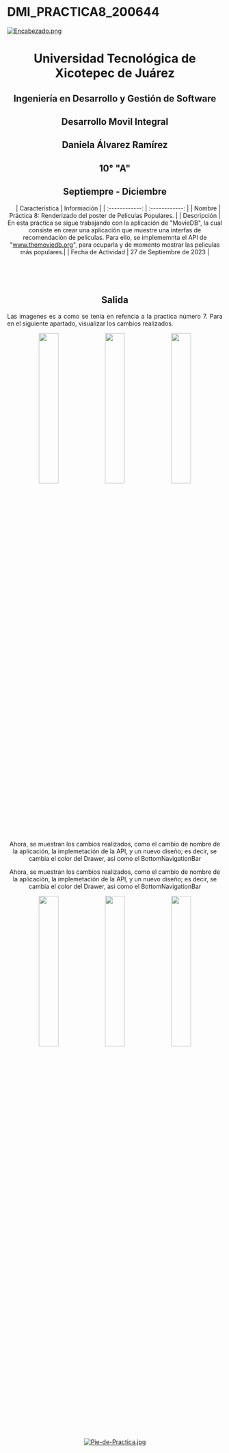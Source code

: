 # DMI_PRACTICA8_200644

[![Encabezado.png](https://i.postimg.cc/PJKtvHNC/Encabezado.png)](https://postimg.cc/K3kXCdPb)

<div align="center">
  
# Universidad Tecnológica de Xicotepec de Juárez

## Ingeniería en Desarrollo y Gestión de Software

## Desarrollo Movil Integral

## Daniela Álvarez Ramírez
 
## 10° "A"

## Septiempre - Diciembre


&nbsp;
&nbsp;
|  Característica |  Información |
| :------------: | :------------: |
| Nombre  |  Práctica 8: Renderizado del poster de Peliculas Populares. |
| Descripción  |  En esta práctica se sigue trabajando con la aplicación de "MovieDB", la cual consiste en crear una aplicación que muestre una interfas de recomendación de peliculas. Para ello, se implememnta el API de "www.themoviedb.org", para ocuparla y de momento mostrar las peliculas más populares.|
|  Fecha de Actividad  |  27 de Septiembre de 2023  |

&nbsp;
&nbsp;

&nbsp;
&nbsp;

## Salida

<p align="justify">
  Las imagenes es a como se tenia en refencia a la practica número 7. Para en el siguiente apartado, visualizar los cambios realizados. 
</p>
<p align="center">
  <img src="https://github.com/Daniela06112002/DMI_PRACTICA8_200644/blob/main/screenshots/inicialIcono.jpg" width="30%"/>
  <img src="https://github.com/Daniela06112002/DMI_PRACTICA8_200644/blob/main/screenshots/inicialInicio.jpg" width="30%"/>
  <img src="https://github.com/Daniela06112002/DMI_PRACTICA8_200644/blob/main/screenshots/inicialMenu.jpg" width="30%"/>
</p>
<p>
  Ahora, se muestran los cambios realizados, como el cambio de nombre de la aplicación, la implemetación de la API, y un nuevo diseño; es decir, se cambia el color del Drawer, asi como el BottomNavigationBar
</p>
Ahora, se muestran los cambios realizados, como el cambio de nombre de la aplicación, la implemetación de la API, y un nuevo diseño; es decir, se cambia el color del Drawer, asi como el BottomNavigationBar
<p align="center">
  <img src="https://github.com/Daniela06112002/DMI_PRACTICA8_200644/blob/main/screenshots/finalIcono.jpg" width="30%"/>
  <img src="https://github.com/Daniela06112002/DMI_PRACTICA8_200644/blob/main/screenshots/finalInicio.png" width="30%"/>
  <img src="https://github.com/Daniela06112002/DMI_PRACTICA8_200644/blob/main/screenshots/finalMenu.jpg" width="30%"/>
</p>



<br>
<br>
<br>
<br>

[![Pie-de-Practica.jpg](https://i.postimg.cc/MKKZ2nrV/Pie-de-Practica.jpg)](https://postimg.cc/WtCc01V1)
